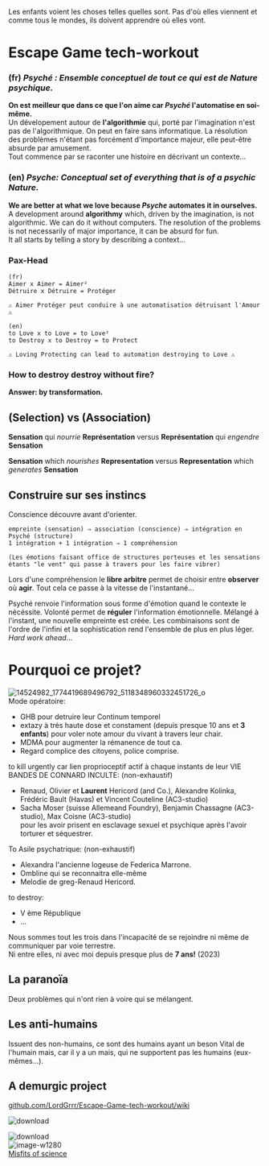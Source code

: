 Les enfants voient les choses telles quelles sont. Pas d'où elles viennent et comme tous le mondes, ils doivent apprendre où elles vont.
# Escape Game tech-workout
### (fr)  _Psyché : Ensemble conceptuel de tout ce qui est de Nature psychique._

**On est meilleur que dans ce que l'on aime car _Psyché_ l'automatise en soi-même.**   
Un dévelopement autour de **l'algorithmie** qui, porté par l'imagination n'est pas de l'algorithmique. On peut en faire sans informatique. La résolution des problèmes n'étant pas forcément d'importance majeur, elle peut-être absurde par amusement.  
Tout commence par se raconter une histoire en décrivant un contexte...  

### (en) _Psyche: Conceptual set of everything that is of a psychic Nature._
**We are better at what we love because _Psyche_ automates it in ourselves.**  
A development around **algorithmy** which, driven by the imagination, is not algorithmic. We can do it without computers. The resolution of the problems is not necessarily of major importance, it can be absurd for fun.  
It all starts by telling a story by describing a context...

### Pax-Head
```
(fr)
Aimer x Aimer = Aimer²  
Détruire x Détruire = Protéger

⚠️ Aimer Protéger peut conduire à une automatisation détruisant l'Amour ⚠️
```
```
(en)
to Love x to Love = to Love²  
to Destroy x to Destroy = to Protect

⚠️ Loving Protecting can lead to automation destroying to Love ⚠️
```
### How to destroy destroy without fire?  
**Answer: by transformation.**

## (**Selection**) vs (**Association**)  
**Sensation** qui _nourrie_ **Représentation** versus **Représentation** qui _engendre_ **Sensation**   

**Sensation** which _nourishes_ **Representation** versus **Representation** which _generates_ **Sensation**

## Construire sur ses instincs
Conscience découvre avant d'orienter.  
```
empreinte (sensation) ⇒ association (conscience) ⇒ intégration en Psyché (structure)
1 intégration + 1 intégration ⇒ 1 compréhension

(Les émotions faisant office de structures porteuses et les sensations étants "le vent" qui passe à travers pour les faire vibrer)
```
Lors d'une compréhension le **libre arbitre** permet de choisir entre **observer** où **agir**. Tout cela ce passe à la vitesse de l'instantané...
  
Psyché renvoie l'information sous forme d'émotion quand le contexte le nécéssite. Volonté permet de **réguler** l'information émotionnelle. Mélangé à l'instant, une nouvelle empreinte est créée. Les combinaisons sont de l'ordre de l'infini et la sophistication rend l'ensemble de plus en plus léger. _Hard work ahead_...

# Pourquoi ce projet?
![14524982_1774419689496792_5118348960332451726_o](https://github.com/LordGrrr/Escape-Game-tech-workout/assets/134517577/0a6587d3-4af2-436d-8730-7a0e66fb87d2)  
Mode opératoire:
* GHB pour detruire leur Continum temporel
* extazy à trés haute dose et constament (depuis presque 10 ans et **3 enfants**) pour voler note amour du vivant à travers leur chair.
* MDMA pour augmenter la rémanence de tout ca.
* Regard complice des citoyens, police comprise.

to kill urgently car lien proprioceptif actif à chaque instants de leur VIE BANDES DE CONNARD INCULTE:  (non-exhaustif)
* Renaud, Olivier et **Laurent** Hericord (and Co.), Alexandre Kolinka, Frédéric Bault (Havas) et Vincent Couteline (AC3-studio) 
* Sacha Moser (suisse Allemeand Foundry), Benjamin Chassagne (AC3-studio), Max Coisne (AC3-studio)  
pour les avoir prisent en esclavage sexuel et psychique après l'avoir torturer et séquestrer.

To Asile psychatrique: (non-exhaustif)
* Alexandra l'ancienne logeuse de Federica Marrone.
* Ombline qui se reconnaitra elle-même
* Melodie de greg-Renaud Hericord.
  
to destroy:  
* V ème République
* ...

Nous sommes tout les trois dans l'incapacité de se rejoindre ni même de communiquer par voie terrestre.  
Ni entre elles, ni avec moi depuis presque plus de **7 ans!** (2023)

## La paranoïa
Deux problèmes qui n'ont rien à voire qui se mélangent.

## Les anti-humains
 Issuent des non-humains, ce sont des humains ayant un beson Vital de l'humain mais, car il y a un mais, qui ne supportent pas les humains (eux-mêmes...).
## A demurgic project
[github.com/LordGrrr/Escape-Game-tech-workout/wiki](https://github.com/LordGrrr/Escape-Game-tech-workout/wiki)  

  
![download](https://github.com/LordGrrr/Escape-Game-tech-workout/assets/134517577/2f7d3e22-1067-464a-a2a8-45509cdf4c7d)

![download](https://github.com/LordGrrr/Escape-Game-tech-workout/assets/134517577/3d8e4897-b717-4fcc-9db3-f34cb9911e61)  
![image-w1280](https://github.com/LordGrrr/Escape-Game-tech-workout/assets/134517577/d4125c91-9306-4800-a3ee-4620631ac855)  
[Misfits of science](https://youtu.be/bjq-LAqakHw?si=IC0ylQsL_fvL_tGG)
